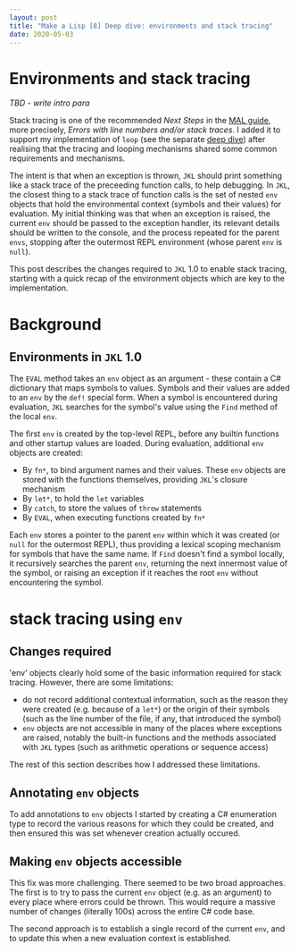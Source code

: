 ```yaml
---
layout: post
title: "Make a Lisp [8] Deep dive: environments and stack tracing"
date: 2020-05-03
---
```


# Environments and stack tracing

*TBD - write intro para*

Stack tracing is one of the recommended *Next Steps* in the [MAL guide](https://github.com/kanaka/mal/blob/master/process/guide.md), more precisely, *Errors with line numbers and/or stack traces*. I added it to support my implementation of `loop` (see the separate [deep dive](https://www.non-kinetic-effects.co.uk/blog/2020/04/18/looping-deep-dive)) after realising that the tracing and looping mechanisms shared some common requirements and mechanisms. 

The intent is that when an exception is thrown, `JKL` should print something like a stack trace of the preceeding function calls, to help debugging. In `JKL`, the closest thing to a stack trace of function calls is the set of nested `env` objects that hold the environmental context (symbols and their values) for evaluation. My initial thinking was that when an exception is raised, the current `env` should be passed to the exception handler, its relevant details should be written to the console, and the process repeated for the parent `envs`, stopping after the outermost REPL environment (whose parent `env` is `null`).

This post describes the changes required to `JKL` 1.0 to enable stack tracing, starting with a quick recap of the environment objects which are key to the implementation.

# Background

## Environments in `JKL` 1.0

The `EVAL` method takes an `env` object as an argument - these contain a C# dictionary that maps symbols to values. Symbols and their values are added to an `env` by the `def!` special form. When a symbol is encountered during evaluation, `JKL` searches for the symbol's value using the `Find` method of the local `env`.  

The first `env` is created by the top-level REPL, before any builtin functions and other startup values are loaded. During evaluation, additional `env` objects are created:
* By `fn*`, to bind argument names and their values. These `env` objects are stored with the functions themselves, providing `JKL`'s closure mechanism
* By `let*`, to hold the `let` variables
* By `catch`, to store the values of `throw` statements
* By `EVAL`, when executing functions created by `fn*`

Each `env` stores a pointer to the parent `env` within which it was created (or `null` for the outermost REPL), thus providing a lexical scoping mechanism for symbols that have the same name. If `Find` doesn't find a symbol locally, it recursively searches the parent `env`, returning the next innermost value of the symbol, or raising an exception if it reaches the root `env` without encountering the symbol.

# stack tracing using `env`

## Changes required

'env' objects clearly hold some of the basic information required for stack tracing. However, there are some limitations:
* do not record additional contextual information, such as the reason they were created (e.g. because of a `let*`) or the origin of their symbols (such as the line number of the file, if any, that introduced the symbol)
* `env` objects are not accessible in many of the places where exceptions are raised, notably the built-in functions and the methods associated with `JKL` types (such as arithmetic operations or sequence access)

The rest of this section describes how I addressed these limitations.

## Annotating `env` objects

To add annotations to `env` objects I started by creating a C# enumeration type to record the various reasons for which they could be created, and then ensured this was set whenever creation actually occured.

## Making `env` objects accessible

This fix was more challenging. There seemed to be two broad approaches. The first is to try to pass the current `env` object (e.g. as an argument) to every place where errors could be thrown. This would require a massive number of changes (literally 100s) across the entire C# code base. 

The second approach is to establish a single record of the current `env`, and to update this when a new evaluation context is established.

